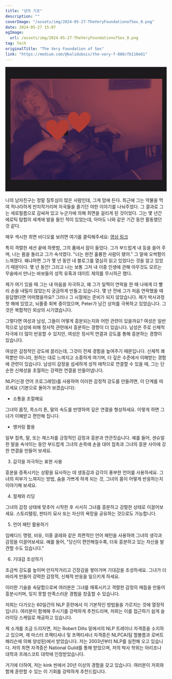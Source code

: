 ```yaml
---
title: "성의 기초"
description: ""
coverImage: "/assets/img/2024-05-27-TheVeryFoundationofSex_0.png"
date: 2024-05-27 15:07
ogImage:
  url: /assets/img/2024-05-27-TheVeryFoundationofSex_0.png
tag: Tech
originalTitle: "The Very Foundation of Sex"
link: "https://medium.com/@kalidubois/the-very-f-886cfb110e61"
---
```



![image](/assets/img/2024-05-27-TheVeryFoundationofSex_0.png)

나의 남자친구는 정말 질투심이 많은 사람인데, 그게 맘에 든다. 최근에 그는 약물을 먹여 적나라하게 만지작거리며 자국들을 즐기던 야한 이야기를 나눠주었다. 그 결과로 그는 세로필름으로 감싸져 있고 누군가에 의해 최면을 걸리게 된 것이었다. 그는 몇 년간 에로틱 탐험의 세계에 발을 들인 적이 있었는데, 아마도 나와 같은 기간 동안 활동했던 것 같다.

매우 섹시한 최면 비디오를 보려면 여기를 클릭해주세요: [영상 링크](https://youtu.be/mkcTmNe6kQU?si=LktapkZGHkdnbZFW)

특히 격렬한 세션 끝에 하룻밤, 그의 품에서 잠이 들었다. 그가 부드럽게 내 등을 쓸어 주며, 나는 몸을 돌리고 그가 속삭였다. "너는 완전 훌륭한 사람이 됐어." 그 말에 오싹함이 느껴졌다. 왜냐하면 그가 몇 년 동안 내 블로그를 열심히 읽고 있었다는 것을 알고 있었기 때문이다. 몇 년 동안! 그리고 나는 보통 그저 내 이중 인생에 관해 아무것도 모르는 무술에서 만나는 바보들의 성적 유혹과 데이트 제의를 무시하곤 했다.


<div class="content-ad"></div>

제가 여기 있을 때 그는 내 마음을 자극하고, 왜 그가 일찍이 연락을 한 때 나에게 더 빨리 손을 내밀지 않았는지 궁금하게 만들고 있습니다. 몇 년 전에 그가 처음 연락했을 때 응답했다면 어떠했을까요? 그러나 그 시절에는 준비가 되지 않았습니다. 제가 박사과정 첫 해에 있었고, 뇌졸중 회복 중이었으며, Peter가 남긴 상처를 극복하고 있었습니다. 그것은 복합적인 외상의 시기였습니다.

그렇다면 여성과 남성, 그들이 어떻게 흥분되는지와 어떤 관련이 있을까요? 여성은 일반적으로 남성에 비해 정서적 관련에서 흥분하는 경향이 더 있습니다. 남성은 주로 신체적 자극에 더 많이 반응할 수 있지만, 여성은 정서적 연결과 강도를 통해 흥분하는 경향이 있습니다.

여성은 감정적인 강도에 끌리는데, 그것이 전체 경험을 높여주기 때문입니다. 신체적 쾌락뿐만 아니라, 원하는 대로 느껴지고 소중하게 여기며, 더 깊은 수준에서 이해받는 경험에 관련이 있습니다. 남성이 감정을 섬세하게 성적 애착으로 연결할 수 있을 때, 그는 단순한 신체성을 초월하는 강력한 연결을 만들어냅니다.

NLP(신경 언어 프로그래밍)를 사용하여 이러한 감정적 강도를 만들려면, 이 단계를 따르세요 (기본으로 돌아가 보겠습니다):

<div class="content-ad"></div>

- 소통을 조절해요

그녀의 몸짓, 목소리 톤, 말의 속도를 반영하여 깊은 연결을 형성하세요. 이렇게 하면 그녀가 이해받고 편안해 집니다.

- 앵커링 활용

일부 접촉, 말, 또는 제스처를 긍정적인 감정과 흥분과 연관짓습니다. 예를 들어, 센슈얼한 말을 속삭이는 동안 부드럽게 그녀의 손목에 손을 대어 접촉과 그녀의 흥분 사이에 강한 연결을 만들어 보세요.

<div class="content-ad"></div>

3. 감각을 자극하는 표현 사용

흥분을 증폭시키는 상황을 묘사하는 데 생동감과 감각이 풍부한 언어를 사용하세요. 그녀의 피부가 느껴지는 방법, 숨을 가쁘게 하게 되는 것, 그녀의 몸이 어떻게 반응하는지 이야기해 보세요.

4. 절제와 리딩

그녀의 감정 상태에 맞추어 시작한 후 서서히 그녀를 흥분하고 강렬한 상태로 이끌어보세요. 스토리텔링, 판타지 묘사 또는 자신의 욕망을 공유하는 것으로도 가능합니다.

<div class="content-ad"></div>

5. 언어 패턴 활용하기

임베디드 명령, 비유, 이중 굴레와 같은 최면적인 언어 패턴을 사용하여 그녀의 생각과 감정을 이끌어보세요. 예를 들어, "당신이 편안해질수록, 더욱 흥분하고 있는 자신을 발견할 수도 있습니다."

6. 기대감 조성하기

조금씩 강도를 높이며 만지작거리고 긴장감을 쌓아가며 기대감을 조성하세요. 그녀가 더 바라게 만들어 강력한 감정적, 신체적 반응을 일으키게 하세요.

<div class="content-ad"></div>

이러한 기술을 숙달함으로써 여러분은 그녀를 매혹시키고 격렬한 감정의 매듭을 만들어 흥분시키며, 잊지 못할 만족스러운 경험을 창출할 수 있습니다.

저희는 다가오는 60일간의 NLP 훈련에서 이 기본적인 방법들을 가르치는 것에 열정적입니다. 여러분이 함께해 주시기를 강력하게 추천드리며, 저희는 이를 접근하기 쉽게 슬라이딩 스케일로 제공하고 있습니다.

제 소개를 조금 드리자면, 저는 Robert Dilts 밑에서의 NLP 트레이너 자격증을 소지하고 있으며, 제 마스터 프랙티셔너 및 프랙티셔너 자격증은 NLPCA(팀 할볼름과 로버트 해리슨에 의해 양성된)에서 받았습니다. 저는 2003년부터 NLP를 실천해 오고 있습니다. 저의 최면 자격증은 National Guild를 통해 받았으며, 저의 박사 학위는 아리조나 대학과 프레스코트 대학에 인정받았습니다.

거기에 더하여, 저는 kink 씬에서 20년 이상의 경험을 갖고 있습니다. 여러분이 저희와 함께 훈련할 수 있는 이 기회를 강력하게 추천드립니다.

